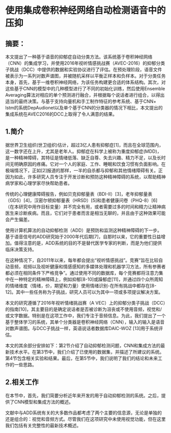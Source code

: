 #  使用集成卷积神经网络自动检测语音中的压抑

## 摘要：

本文提出了一种基于语音的抑郁症自动分类方法。该系统基于卷积神经网络（CNN）的集成学习，并使用2016年视听情感挑战赛（AVEC-2016）的抑郁分类子挑战（DCC）中提供的数据和实验协议进行了评估。在预处理阶段，语音文件被表示为一系列对数声谱图，并被随机采样以平衡正样本和负样本。对于分类任务本身，首先，基于一维卷积神经网络，为该任务构建更合适的体系结构。其次，对这些基于CNN的模型中的几种模型进行了不同的初始化训练，然后使用Ensemble Averaging算法对相应的单个预测进行融合，并根据每个说话者进行组合，以得出适当的最终决策。与基于支持向量机和手工制作特征的参考系统、基于CNN+ lstm的系统DepAudionet以及单个基于CNN的分类器的情况下相比，本文提出的集成系统在AVEC2016的DCC上取得了令人满意的结果。

## 1.简介

据世界卫生组织(世卫组织)估计，超过3亿人患有抑郁症[1]，而且在全球范围内，这一数字还在上升，尤其是老年人。抑郁症在科学上被称为重度抑郁症(MDD)，是一种精神障碍，其特征是情绪低落、缺乏自尊、失去兴趣、精力不足，以及长时间无明确原因的疼痛。它对一个人的家庭、工作、睡眠和饮食习惯有负面影响。在极端情况下，正如[2]报道的那样，一半的自杀都与抑郁和其他情绪障碍有关。正因为如此，许多研究人员专注于开发诊断和预防这种精神障碍的系统，以帮助精神病学家和心理学家尽快帮助患者。

传统的心理健康障碍报告，例如贝克抑郁量表（BDI-II）[3]，老年抑郁量表（GDS）[4]，汉密尔顿抑郁量表（HRSD）[5]和患者健康问卷（PHQ-8）[6]（在本研究中用作目标变量）并不完全有用，或者需要过多的时间和精力让精神病医生来诊断疾病。而且，它们对于患者而言是相当无聊的，并且由于这种效果可能会产生偏差。

使用计算机算法的自动抑郁检测（ADD）是预防和监测这种精神障碍的下一步。基于语音信号的ADD研究始于2000年代后期[7]，自那时以来，它的重要性日益增加。值得注意的是，ADD系统的目的不是替代医学专家的判断，而是为他们提供临床决策支持。

在这种情况下，自2011年以来，每年都会提出“视听情感挑战”。竞赛“旨在比较自动音频，视频以及视听健康和情感感知的多媒体处理和机器学习方法，所有参赛者都必须在相同条件下严格竞争”。通过使用不同的数据库，每个竞赛都将注意力集中在一种特定的精神障碍上，例如抑郁[8-10]或躁郁症[11]，并通过四个众所周知的情绪维度（情绪，价，期望和力量）使用情绪识别-在所有挑战中都存在[8-12]。其中一些任务称为子挑战，研究人员可以为其中一项或多项提议解决方案。

本文的研究遵循了2016年视听情绪挑战赛（A VEC）上的抑郁分类子挑战（DCC）的指南[10]，其主要目的是确定说话者是否被诊断为沮丧或不使用音频，视觉和/或文字数据。特别是在这项工作中，我们专注于音频信息。为此，我们提出了一个基于整体学习的系统，其单个分类器是卷积神经网络（CNN），输入的输入是语音对数声谱图。与DCC子挑战一样，英语说话者数据库DAIC-WOZ [13]用于系统评估。

本文的其余部分安排如下：第2节介绍了自动抑郁检测问题，CNN和集成方法的最新技术水平。在第3节中，我们介绍了已使用的数据集，并描述了所建议的系统。第4节包含相关实验和结果。最后，在第5节中，我们说明了我们的结论和未来工作的一些思路。

## 2.相关工作

在本节中，首先，我们简要分析近年来开发的用于自动抑郁检测的系统。之后，提供了CNN模型和集成方法的概述。

文献中与ADD系统有关的大多数作品都考虑了两个主要的信息源，无论是单独的还是组合的：视觉和音频方式。尽管我们在这项研究中未使用视觉功能，但在这里我们包括有关完整性的最新技术概述。



